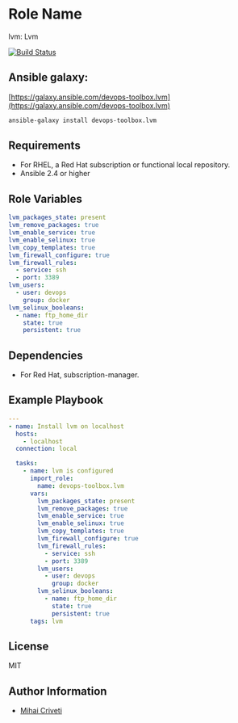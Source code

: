 Role Name
=========

lvm: Lvm

[![Build Status](https://travis-ci.org/cmihai-ansible/lvm.svg?branch=master)](https://travis-ci.org/cmihai-ansible/lvm)

Ansible galaxy:
---------------

[https://galaxy.ansible.com/devops-toolbox.lvm](https://galaxy.ansible.com/devops-toolbox.lvm)

```bash
ansible-galaxy install devops-toolbox.lvm
```

Requirements
------------

- For RHEL, a Red Hat subscription or functional local repository.
- Ansible 2.4 or higher

Role Variables
--------------

```yaml
lvm_packages_state: present
lvm_remove_packages: true
lvm_enable_service: true
lvm_enable_selinux: true
lvm_copy_templates: true
lvm_firewall_configure: true
lvm_firewall_rules:
  - service: ssh
  - port: 3389
lvm_users:
  - user: devops
    group: docker
lvm_selinux_booleans:
  - name: ftp_home_dir
    state: true
    persistent: true
```

Dependencies
------------

- For Red Hat, subscription-manager.

Example Playbook
----------------

```yaml
---
- name: Install lvm on localhost
  hosts:
    - localhost
  connection: local

  tasks:
    - name: lvm is configured
      import_role:
        name: devops-toolbox.lvm
      vars:
        lvm_packages_state: present
        lvm_remove_packages: true
        lvm_enable_service: true
        lvm_enable_selinux: true
        lvm_copy_templates: true
        lvm_firewall_configure: true
        lvm_firewall_rules:
          - service: ssh
          - port: 3389
        lvm_users:
          - user: devops
            group: docker
        lvm_selinux_booleans:
          - name: ftp_home_dir
            state: true
            persistent: true
      tags: lvm
```

License
-------

MIT

Author Information
------------------

- [Mihai Criveti](https://www.linkedin.com/in/devops-toolbox.)
